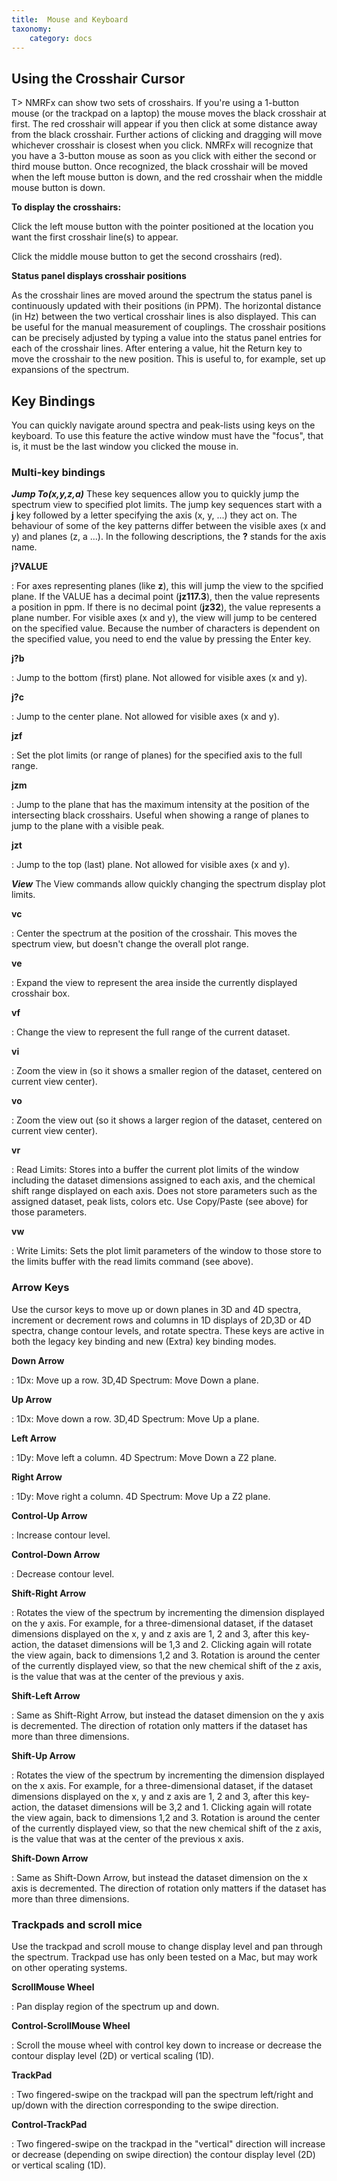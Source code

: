 ```yaml
---
title:  Mouse and Keyboard
taxonomy:
    category: docs
---
```



## Using the Crosshair Cursor

T> NMRFx can show two sets of crosshairs.  If you're using a 1-button mouse (or the trackpad on a laptop) the mouse moves the black crosshair at first.  The red crosshair will appear if you then click at some distance away from the black crosshair. Further actions of clicking and dragging will move whichever crosshair is closest when you click.  NMRFx will recognize that you have a 3-button mouse as soon as you click with either the second or third mouse button.  Once recognized, the black crosshair will be moved when the left mouse button is down, and the red crosshair when the middle mouse button is down.

**To display the crosshairs:**

Click the left mouse button with the pointer positioned at the location
you want the first crosshair line(s) to appear.

Click the middle mouse button to get the second crosshairs (red).

**Status panel displays crosshair positions**

As the crosshair lines are moved around the spectrum the status panel is
continuously updated with their positions (in PPM). The horizontal
distance (in Hz) between the two vertical crosshair lines is also
displayed. This can be useful for the manual measurement of couplings.
The crosshair positions can be precisely adjusted by typing a value into
the status panel entries for each of the crosshair lines. After entering
a value, hit the Return key to move the crosshair to the new position.
This is useful to, for example, set up expansions of the spectrum.

## Key Bindings

You can quickly navigate around spectra and peak-lists using keys on 
the keyboard. To use this feature the active window must have the
"focus", that is, it must be the last window you clicked the mouse in.

### Multi-key bindings

***Jump To(x,y,z,a)***
These key sequences allow you to quickly jump the spectrum view to specified plot limits. The jump key sequences start with a **j** key 
followed by a letter specifying the axis (x, y, ...) they act on.  The behaviour of some of the key patterns differ between the visible
axes (x and y) and planes (z, a ...).  In the following descriptions, the **?** stands for the axis name.  

**j?VALUE**

:   For axes representing planes (like **z**), this will jump the view to the spcified plane. If the VALUE  has a decimal point (**jz117.3**), then
the value represents a position in ppm.  If there is no decimal point (**jz32**), the value represents a plane number.  For visible axes (x and y), 
the view will jump to be centered on the specified value.  Because the number of characters is dependent on the specified value, you
need to end the value by pressing the Enter key.


**j?b**

:    Jump to the bottom (first) plane.  Not allowed for visible axes (x and y).


**j?c**

:    Jump to the center plane.  Not allowed for visible axes (x and y).


**jzf**

:    Set the plot limits (or range of planes) for the specified axis to the full range. 


**jzm**

:    Jump to the plane that has the maximum intensity at the position of the intersecting black crosshairs.  Useful when showing a range of
planes to jump to the plane with a visible peak.


**jzt**

:    Jump to the top (last) plane.  Not allowed for visible axes (x and y).

***View***
The View commands allow quickly changing the spectrum display plot limits.

**vc**

:    Center the spectrum at the position of the crosshair.  This moves the spectrum view, but doesn't change the overall plot range.


**ve**

:     Expand the view to represent the area inside the currently displayed crosshair box.


**vf**

:     Change the view to represent the full range of the current dataset.


**vi**

:    Zoom the view in (so it shows a smaller region of the dataset, centered on current view center).


**vo**

:    Zoom the view out (so it shows a larger region of the dataset, centered on current view center).


**vr**

:   Read Limits: Stores into a buffer the current plot limits of the
    window including the dataset dimensions assigned to each axis, and
    the chemical shift range displayed on each axis. Does not store
    parameters such as the assigned dataset, peak lists, colors etc. Use
    Copy/Paste (see above) for those parameters.


**vw**

:   Write Limits: Sets the plot limit parameters of the window to those
    store to the limits buffer with the read limits command (see above).


###  Arrow Keys

Use the cursor keys to move up or down planes in 3D and 4D spectra,
increment or decrement rows and columns in 1D displays of 2D,3D or 4D
spectra, change contour levels, and rotate spectra.  These keys are active
in both the legacy key binding and new (Extra) key binding modes.

**Down Arrow**

:   1Dx: Move up a row. 3D,4D Spectrum: Move Down a plane.

**Up Arrow**

:   1Dx: Move down a row. 3D,4D Spectrum: Move Up a plane.

**Left Arrow**

:   1Dy: Move left a column. 4D Spectrum: Move Down a Z2 plane.

**Right Arrow**

:   1Dy: Move right a column. 4D Spectrum: Move Up a Z2 plane.

**Control-Up Arrow**

:   Increase contour level.

**Control-Down Arrow**

:   Decrease contour level.

**Shift-Right Arrow**

:   Rotates the view of the spectrum by incrementing the dimension
    displayed on the y axis. For example, for a three-dimensional
    dataset, if the dataset dimensions displayed on the x, y and z axis
    are 1, 2 and 3, after this key-action, the dataset dimensions will
    be 1,3 and 2. Clicking again will rotate the view again, back to
    dimensions 1,2 and 3. Rotation is around the center of the currently
    displayed view, so that the new chemical shift of the z axis, is the
    value that was at the center of the previous y axis.

**Shift-Left Arrow**

:   Same as Shift-Right Arrow, but instead the dataset dimension on the
    y axis is decremented. The direction of rotation only matters if the
    dataset has more than three dimensions.

**Shift-Up Arrow**

:   Rotates the view of the spectrum by incrementing the dimension
    displayed on the x axis. For example, for a three-dimensional
    dataset, if the dataset dimensions displayed on the x, y and z axis
    are 1, 2 and 3, after this key-action, the dataset dimensions will
    be 3,2 and 1. Clicking again will rotate the view again, back to
    dimensions 1,2 and 3. Rotation is around the center of the currently
    displayed view, so that the new chemical shift of the z axis, is the
    value that was at the center of the previous x axis.

**Shift-Down Arrow**

:   Same as Shift-Down Arrow, but instead the dataset dimension on the x
    axis is decremented. The direction of rotation only matters if the
    dataset has more than three dimensions.

### Trackpads and scroll mice

Use the trackpad and scroll mouse to change display level and pan
through the spectrum. Trackpad use has only been tested on a Mac, but
may work on other operating systems.

**ScrollMouse Wheel**

:   Pan display region of the spectrum up and down.

**Control-ScrollMouse Wheel**

:   Scroll the mouse wheel with control key down to increase or decrease
    the contour display level (2D) or vertical scaling (1D).

**TrackPad**

:   Two fingered-swipe on the trackpad will pan the spectrum left/right
    and up/down with the direction corresponding to the swipe direction.

**Control-TrackPad**

:   Two fingered-swipe on the trackpad in the "vertical" direction will
    increase or decrease (depending on swipe direction) the contour
    display level (2D) or vertical scaling (1D).
